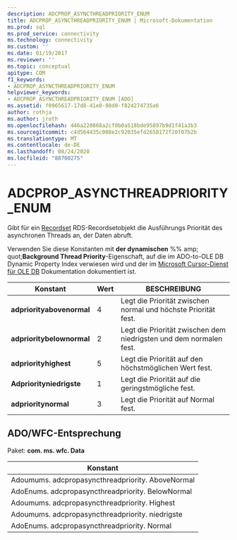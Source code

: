 ```yaml
---
description: ADCPROP_ASYNCTHREADPRIORITY_ENUM
title: ADCPROP_ASYNCTHREADPRIORITY_ENUM | Microsoft-Dokumentation
ms.prod: sql
ms.prod_service: connectivity
ms.technology: connectivity
ms.custom: ''
ms.date: 01/19/2017
ms.reviewer: ''
ms.topic: conceptual
apitype: COM
f1_keywords:
- ADCPROP_ASYNCTHREADPRIORITY_ENUM
helpviewer_keywords:
- ADCPROP_ASYNCTHREADPRIORITY_ENUM [ADO]
ms.assetid: f0965617-17d8-41e0-98d0-f824274735a6
author: rothja
ms.author: jroth
ms.openlocfilehash: 446a220868a2cf0b0a518bde95897b9d1f41a3b3
ms.sourcegitcommit: c4d564435c008e2c92035efd2658172f20f07b2b
ms.translationtype: MT
ms.contentlocale: de-DE
ms.lasthandoff: 08/24/2020
ms.locfileid: "88760275"
---
```

# <a name="adcprop_asyncthreadpriority_enum"></a>ADCPROP_ASYNCTHREADPRIORITY_ENUM
Gibt für ein [Recordset](./recordset-object-ado.md) RDS-Recordsetobjekt die Ausführungs Priorität des asynchronen Threads an, der Daten abruft.  
  
 Verwenden Sie diese Konstanten mit **der dynamischen** %% amp; quot;**Background Thread Priority**-Eigenschaft, auf die im ADO-to-OLE DB Dynamic Property Index verwiesen wird und der im [Microsoft Cursor-Dienst für OLE DB](../../guide/appendixes/microsoft-cursor-service-for-ole-db-ado-service-component.md) Dokumentation dokumentiert ist.  
  
|Konstant|Wert|BESCHREIBUNG|  
|--------------|-----------|-----------------|  
|**adpriorityabovenormal**|4|Legt die Priorität zwischen normal und höchste Priorität fest.|  
|**adprioritybelownormal**|2|Legt die Priorität zwischen dem niedrigsten und dem normalen fest.|  
|**adpriorityhighest**|5|Legt die Priorität auf den höchstmöglichen Wert fest.|  
|**Adpriorityniedrigste**|1|Legt die Priorität auf die geringstmögliche fest.|  
|**adprioritynormal**|3|Legt die Priorität auf Normal fest.|  
  
## <a name="adowfc-equivalent"></a>ADO/WFC-Entsprechung  
 Paket: **com. ms. wfc. Data**  
  
|Konstant|  
|--------------|  
|Adoumums. adcpropasyncthreadpriority. AboveNormal|  
|AdoEnums. adcpropasyncthreadpriority. BelowNormal|  
|Adoumums. adcpropasyncthreadpriority. Highest|  
|Adoumums. adcpropasyncthreadpriority. niedrigste|  
|AdoEnums. adcpropasyncthreadpriority. Normal|